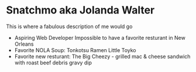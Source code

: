 # Snatchmo aka Jolanda Walter
This is where a fabulous description of me would go
- Aspiring Web Developer
Impossible to have a favorite resturant in New Orleans
- Favorite NOLA Soup: Tonkotsu Ramen Little Toyko
- Favorite new resturant: The Big Cheezy - grilled mac & cheese sandwich with roast beef debris gravy dip
